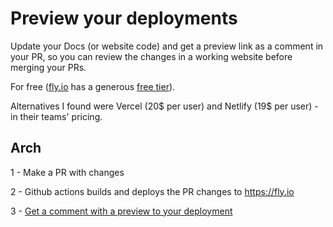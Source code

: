 # Preview your deployments

Update your Docs (or website code) and get a preview link as a comment in your PR, so you can review the changes in a working website before merging your PRs. 

For free ([fly.io](https://fly.io) has a generous [free tier](https://fly.io/docs/about/pricing)).

Alternatives I found were Vercel (20$ per user) and Netlify (19$ per user) - in their teams' pricing.

## Arch 
 
 1 - Make a PR with changes
 
 2 - Github actions builds and deploys the PR changes to https://fly.io
 
 3 - [Get a comment with a preview to your deployment](https://github.com/aabedraba/mkdocs-preview-deployment/pull/2#issuecomment-1089190308)
